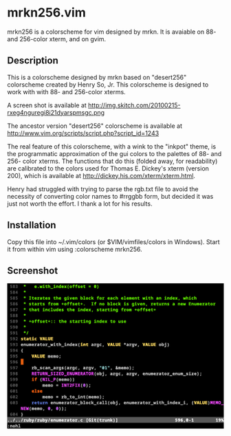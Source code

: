 mrkn256.vim
===========

mrkn256 is a colorscheme for vim designed by mrkn.  It is avaiable on 88- and 256-color xterm, and on gvim.

Description
-----------

This is a colorscheme designed by mrkn based on "desert256" colorscheme created by Henry So, Jr.  This colorscheme is designed to work with with 88- and 256-color xterms.

A screen shot is available at <http://img.skitch.com/20100215-rxeg4nguregi8i21dyarspmsgc.png>

The ancestor version "desert256" colorscheme is available at <http://www.vim.org/scripts/script.php?script_id=1243>

The real feature of this colorscheme, with a wink to the "inkpot" theme, is the programmatic approximation of the gui colors to the palettes of 88- and 256- color xterms.  The functions that do this (folded away, for readability) are calibrated to the colors used for Thomas E. Dickey's xterm (version 200), which is available at <http://dickey.his.com/xterm/xterm.html>.

Henry had struggled with trying to parse the rgb.txt file to avoid the necessity of converting color names to #rrggbb form, but decided it was just not worth the effort.  I thank a lot for his results.

Installation
------------

Copy this file into ~/.vim/colors (or $VIM/vimfiles/colors in Windows).  Start it from within vim using :colorscheme mrkn256.

Screenshot
----------

![](images/mrkn256.png)

